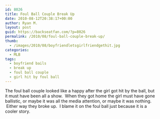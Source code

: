 ```yaml
---
id: 8026
title: Foul Ball Couple Break Up
date: 2010-08-12T20:38:17+00:00
author: Ryan M.
layout: post
guid: https://backseatfan.com/?p=8026
permalink: /2010/08/foul-ball-couple-break-up/
thumb:
  - /images/2010/08/boyfriendletsgirlfriendgethit.jpg
categories:
  - MLB
tags:
  - boyfriend bails
  - break up
  - foul ball couple
  - girl hit by foul ball
---
```


<div class="entry">
  <p>
  </p>

  <p>
    The foul ball couple looked like a happy after the girl got hit by the ball, but it must have been all a show.  When they got home the girl must have gone ballistic, or maybe it was all the media attention, or maybe it was nothing.  Either way they broke up.  I blame it on the foul ball just because it is a cooler story.
  </p>
</div>
